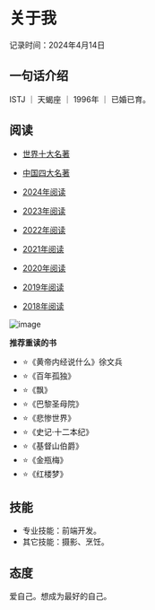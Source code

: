 # 关于我

记录时间：2024年4月14日

## 一句话介绍

ISTJ ｜ 天蝎座 ｜ 1996年 ｜ 已婚已育。

## 阅读

- [世界十大名著](https://firefly1984982452.github.io/doc-read/#/docs/read/%E3%80%8A%E6%88%98%E4%BA%89%E4%B8%8E%E5%92%8C%E5%B9%B3%E3%80%8B)
- [中国四大名著](https://firefly1984982452.github.io/doc-read/#/docs/read/%E3%80%8A%E4%B8%89%E5%9B%BD%E6%BC%94%E4%B9%89%E3%80%8B)

- [2024年阅读](https://firefly1984982452.github.io/doc-read/#/docs/years/2024)
- [2023年阅读](https://firefly1984982452.github.io/doc-read/#/docs/years/2023)
- [2022年阅读](https://firefly1984982452.github.io/doc-read/#/docs/years/2022)
- [2021年阅读](https://firefly1984982452.github.io/doc-read/#/docs/years/2021)
- [2020年阅读](https://firefly1984982452.github.io/doc-read/#/docs/years/2020)
- [2019年阅读](https://firefly1984982452.github.io/doc-read/#/docs/years/2019)
- [2018年阅读](https://firefly1984982452.github.io/doc-read/#/docs/years/2018)

![image](https://s21.ax1x.com/2024/04/14/pFvFjVx.png)

**推荐重读的书**


- ⭐️《黄帝内经说什么》徐文兵
- ⭐️《百年孤独》
- ⭐️《飘》
- ⭐️《巴黎圣母院》
- ⭐️《悲惨世界》
- ⭐️《史记·十二本纪》
- ⭐️《基督山伯爵》
- ⭐️《金瓶梅》
- ⭐️《红楼梦》


## 技能

- 专业技能：前端开发。
- 其它技能：摄影、烹饪。

## 态度

爱自己。想成为最好的自己。